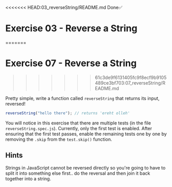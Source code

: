 <<<<<<< HEAD:03_reverseString/README.md
Done✅

# Exercise 03 - Reverse a String
=======
# Exercise 07 - Reverse a String
>>>>>>> 61c3de9f6131405fc9f8ecf9b9105489ce3bf703:07_reverseString/README.md

Pretty simple, write a function called `reverseString` that returns its input, reversed!

```javascript
reverseString("hello there"); // returns 'ereht olleh'
```

You will notice in this exercise that there are multiple tests (in the file `reverseString.spec.js`). Currently, only the first test is enabled. After ensuring that the first test passes, enable the remaining tests one by one by removing the `.skip` from the `test.skip()` function.

## Hints

Strings in JavaScript cannot be reversed directly so you're going to have to split it into something else first.. do the reversal and then join it back together into a string.
